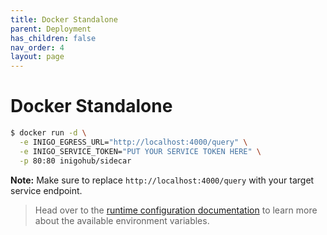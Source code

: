 ```yaml
---
title: Docker Standalone
parent: Deployment
has_children: false
nav_order: 4
layout: page
---
```


# Docker Standalone

  ``` sh
  $ docker run -d \
    -e INIGO_EGRESS_URL="http://localhost:4000/query" \
    -e INIGO_SERVICE_TOKEN="PUT YOUR SERVICE TOKEN HERE" \
    -p 80:80 inigohub/sidecar
  ```

  **Note:** Make sure to replace `http://localhost:4000/query` with your target service endpoint.

  > Head over to the [runtime configuration documentation](deployment_runtime_override.html) to learn more about the available environment variables.
